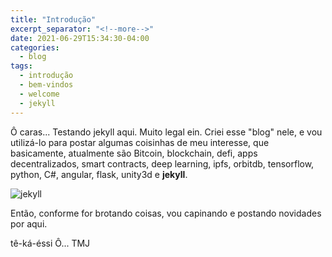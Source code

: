 ```yaml
---
title: "Introdução"
excerpt_separator: "<!--more-->"
date: 2021-06-29T15:34:30-04:00
categories:
  - blog
tags:
  - introdução
  - bem-vindos
  - welcome
  - jekyll
---
```


Ô caras... Testando jekyll aqui. Muito legal ein. Criei esse "blog" nele, e vou utilizá-lo para postar algumas coisinhas de meu interesse, que basicamente, atualmente são Bitcoin, blockchain, defi, apps decentralizados, smart contracts, deep learning, ipfs, orbitdb, tensorflow, python, C#, angular, <!--more--> flask, unity3d e **jekyll**.

![jekyll](https://jekyllrb.com/img/logo-2x.png)

Então, conforme for brotando coisas, vou capinando e postando novidades por aqui.

tê-ká-éssi Ô... TMJ

